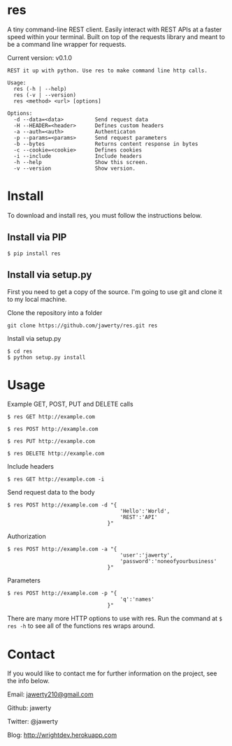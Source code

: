 # res
A tiny command-line REST client. Easily interact with REST APIs at a faster speed within your terminal. Built on top of the requests library and meant to be a command line wrapper for requests. 

Current version: v0.1.0

```
REST it up with python. Use res to make command line http calls.

Usage:
  res (-h | --help)
  res (-v | --version)
  res <method> <url> [options]

Options:
  -d --data=<data>          Send request data
  -H --HEADER=<header>      Defines custom headers
  -a --auth=<auth>          Authenticaton
  -p --params=<params>      Send request parameters
  -b --bytes                Returns content response in bytes
  -c --cookie=<cookie>      Defines cookies
  -i --include              Include headers
  -h --help                 Show this screen.
  -v --version              Show version.
```

# Install
To download and install res, you must follow the instructions below.

## Install via PIP
```
$ pip install res
```

## Install via setup.py
First you need to get a copy of the source. I'm going to use git and clone it to my local machine. 

Clone the repository into a folder
```
git clone https://github.com/jawerty/res.git res
```

Install via setup.py
```
$ cd res
$ python setup.py install
```


# Usage
Example GET, POST, PUT and DELETE calls
```
$ res GET http://example.com

$ res POST http://example.com

$ res PUT http://example.com

$ res DELETE http://example.com
```

Include headers
```
$ res GET http://example.com -i
```

Send request data to the body
```
$ res POST http://example.com -d "{
									'Hello':'World',
									'REST':'API'
								}"
```

Authorization
```
$ res POST http://example.com -a "{
									'user':'jawerty',
									'password':'noneofyourbusiness'
								}"
```

Parameters
```
$ res POST http://example.com -p "{
									'q':'names'
								}"
```

There are many more HTTP options to use with res. Run the command at `$ res -h` to see all of the functions res wraps around.

# Contact
If you would like to contact me for further information on the project, see the info below.

Email: jawerty210@gmail.com

Github: jawerty

Twitter: @jawerty

Blog: <http://wrightdev.herokuapp.com>